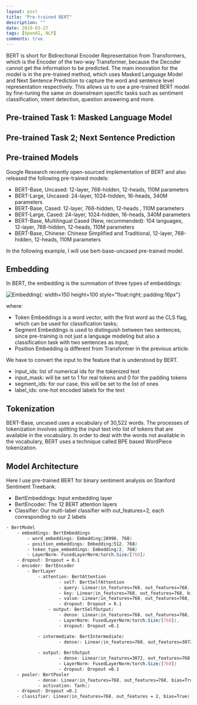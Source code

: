 ```yaml
---
layout: post
title: "Pre-trained BERT"
description: ""
date: 2019-03-27
tags: [OpenAI, NLP]
comments: true
---
```


BERT is short for Bidirectional Encoder Representation from Transformers, which is the Encoder of the two-way Transformer, because the Decoder cannot get the information to be predicted. The main innovation for the model is in the pre-trained method, which uses Masked Language Model and Next Sentence Prediction to capture the word and sentence level representation respectively.  This allows us to use a pre-trained BERT model by fine-tuning the same on downstream specific tasks such as sentiment classification, intent detection, question answering and more. 

## Pre-trained Task 1: Masked Language Model


## Pre-trained Task 2; Next Sentence Prediction


## Pre-trained Models

Google Research recently open-sourced implementation of BERT and also released the following pre-trained models:

- BERT-Base, Uncased: 12-layer, 768-hidden, 12-heads, 110M parameters
- BERT-Large, Uncased: 24-layer, 1024-hidden, 16-heads, 340M parameters
- BERT-Base, Cased: 12-layer, 768-hidden, 12-heads , 110M parameters
- BERT-Large, Cased: 24-layer, 1024-hidden, 16-heads, 340M parameters
- BERT-Base, Multilingual Cased (New, recommended): 104 languages, 12-layer, 768-hidden, 12-heads, 110M parameters
- BERT-Base, Chinese: Chinese Simplified and Traditional, 12-layer, 768-hidden, 12-heads, 110M parameters

In the following example, I will use bert-base-uncased pre-trained model. 

## Embedding 
In BERT, the embedding is the summation of three types of embeddings: 

![Embedding](https://mengxinji.github.io/Blog/images/bert/embedding.jpg){: width=150 height=100 style="float:right; padding:16px"}

where:
- Token Embeddings is a word vector, with the first word as the CLS flag, which can be used for classification tasks;
- Segment Embeddings is used to distinguish between two sentences, since pre-training is not just a language modeling but also a classification task with two sentences as input;
- Position Embedding is different from Transformer in the previous article.

We have to convert the input to the feature that is understood by BERT. 

- input_ids: list of numerical ids for the tokenized text
- input_mask: will be set to 1 for real tokens and 0 for the padding tokens
- segment_ids: for our case, this will be set to the list of ones
- label_ids: one-hot encoded labels for the text


## Tokenization

BERT-Base, uncased uses a vocabulary of 30,522 words. The processes of tokenization involves splitting the input text into list of tokens that are available in the vocabulary. In order to deal with the words not available in the vocabulary, BERT uses a technique called BPE based WordPiece tokenization.



## Model Architecture

Here I use pre-trained BERT for binary sentiment analysis on Stanford Sentiment Treebank.

* BertEmbeddings: Input embedding layer
* BertEncoder: The 12 BERT attention layers
* Classifier: Our multi-label classifier with out_features=2, each corresponding to our 2 labels

```css
- BertModel
    - embeddings: BertEmbeddings
      	- word_embeddings: Embedding(28996, 768)
      	- position_embeddings: Embedding(512, 768)
      	- token_type_embeddings: Embedding(2, 768)
      	- LayerNorm: FusedLayerNorm(torch.Size([768])
	- dropout: Dropout = 0.1
    - encoder: BertEncoder
      	- BertLayer
          	- attention: BertAttention
            		- self: BertSelfAttention
              		- query: Linear(in_features=768, out_features=768, bias=True)
              		- key: Linear(in_features=768, out_features=768, bias=True)
               		- value: Linear(in_features=768, out_features=768, bias=True)
              		- dropout: Dropout = 0.1
            	- output: BertSelfOutput(
              		- dense: Linear(in_features=768, out_features=768, bias=True)
              		- LayerNorm: FusedLayerNorm(torch.Size([768]), 
              		- dropout: Dropout =0.1

          	- intermediate: BertIntermediate(
            		- dense): Linear(in_features=768, out_features=3072, bias=True)
          
          	- output: BertOutput
            		- dense: Linear(in_features=3072, out_features=768, bias=True)
            		- LayerNorm: FusedLayerNorm(torch.Size([768])
            		- dropout: Dropout =0.1
 	- pooler: BertPooler
      		- dense: Linear(in_features=768, out_features=768, bias=True)
      		- activation: Tanh()
	- dropout: Dropout =0.1
 	- classifier: Linear(in_features=768, out_features = 2, bias=True)
```

















